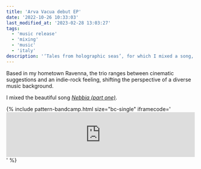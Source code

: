 ```yaml
---
title: 'Arva Vacua debut EP'
date: '2022-10-26 10:33:03'
last_modified_at: '2023-02-28 13:03:27' 
tags:
  - 'music release'
  - 'mixing'
  - 'music'
  - 'italy'
description: '‘Tales from holographic seas’, for which I mixed a song, is officially out now.'
---
```

Based in my hometown Ravenna, the trio ranges between cinematic suggestions and an indie-rock feeling, shifting the perspective of a diverse music background.

I mixed the beautiful song [*Nebbia (part one)*](https://arvavacua.bandcamp.com/track/nebbia-part-one).

{% include pattern-bandcamp.html size="bc-single" iframecode='<iframe style="border: 0; width: 100%; height: 120px;" src="https://bandcamp.com/EmbeddedPlayer/album=3121255947/size=large/bgcol=ffffff/linkcol=333333/tracklist=false/artwork=small/track=1132146010/transparent=true/" seamless><a href="https://arvavacua.bandcamp.com/album/tales-from-holographic-seas">Tales from holographic seas by Arva Vacua</a></iframe>' %}